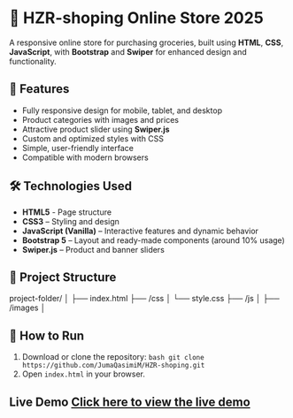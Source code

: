 
# 🛒 HZR-shoping Online Store  2025
A responsive online store for purchasing groceries, built using **HTML**, **CSS**, **JavaScript**, with **Bootstrap** and **Swiper** for enhanced design and functionality.

## 📌 Features 
- Fully responsive design for mobile, tablet, and desktop
- Product categories with images and prices
- Attractive product slider using **Swiper.js**
- Custom and optimized styles with CSS
- Simple, user-friendly interface
- Compatible with modern browsers
## 🛠 Technologies Used 
- **HTML5** - Page structure
- **CSS3** – Styling and design
- **JavaScript (Vanilla)** – Interactive features and dynamic behavior
- **Bootstrap 5** – Layout and ready-made components (around 10% usage)
- **Swiper.js** – Product and banner sliders
## 📂 Project Structure 

project-folder/ 
│ ├── index.html 
├── /css │ 
└── style.css 
├── /js │ 
├── /images │ 

## 🚀 How to Run 
1. Download or clone the repository:
 ```bash git clone https://github.com/JumaQasimiM/HZR-shoping.git ```
2. Open `index.html` in your browser.

## Live Demo [Click here to view the live demo](https://jumaqasimim.github.io/HZR-shoping/)
